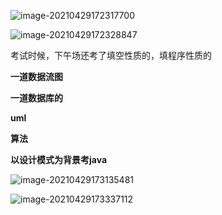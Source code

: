 ![image-20210429172317700](C:\Users\Stefan\AppData\Roaming\Typora\typora-user-images\image-20210429172317700.png)

![image-20210429172328847](C:\Users\Stefan\AppData\Roaming\Typora\typora-user-images\image-20210429172328847.png)

考试时候，下午场还考了填空性质的，填程序性质的

**一道数据流图**

**一道数据库的**

**uml**

**算法**

**以设计模式为背景考java**

![image-20210429173135481](D:\Stefan\Documents\typoma\resultImg\image-20210429173135481.png)

![image-20210429173337112](D:\Stefan\Documents\typoma\resultImg\image-20210429173337112.png)

